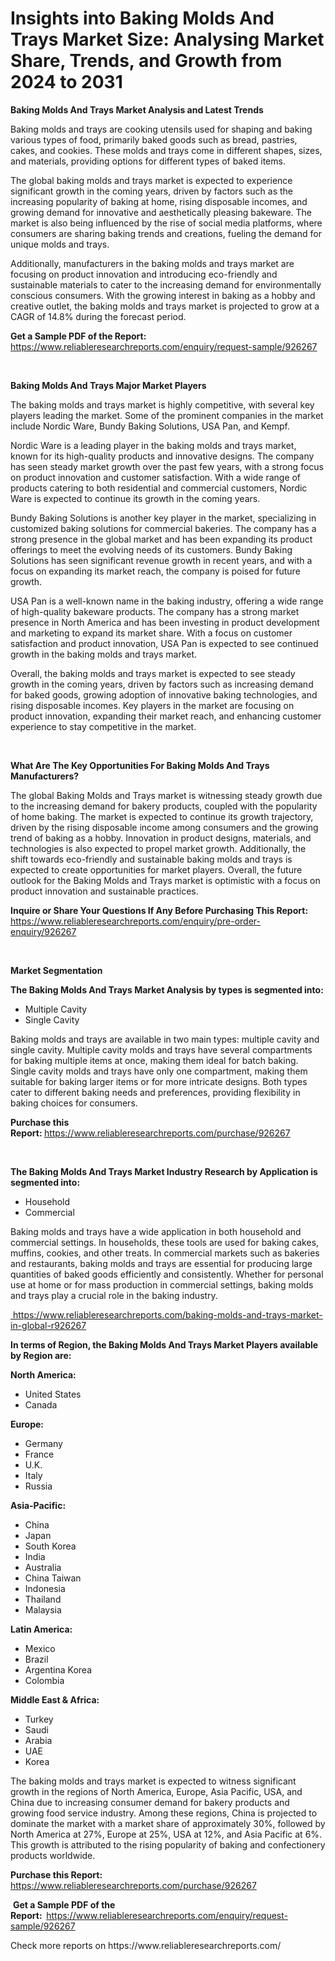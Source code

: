 <p><h1>Insights into Baking Molds And Trays Market Size: Analysing Market Share, Trends, and Growth from 2024 to 2031</h1></p><p><strong>Baking Molds And Trays Market Analysis and Latest Trends</strong></p>
<p><p>Baking molds and trays are cooking utensils used for shaping and baking various types of food, primarily baked goods such as bread, pastries, cakes, and cookies. These molds and trays come in different shapes, sizes, and materials, providing options for different types of baked items.</p><p>The global baking molds and trays market is expected to experience significant growth in the coming years, driven by factors such as the increasing popularity of baking at home, rising disposable incomes, and growing demand for innovative and aesthetically pleasing bakeware. The market is also being influenced by the rise of social media platforms, where consumers are sharing baking trends and creations, fueling the demand for unique molds and trays.</p><p>Additionally, manufacturers in the baking molds and trays market are focusing on product innovation and introducing eco-friendly and sustainable materials to cater to the increasing demand for environmentally conscious consumers. With the growing interest in baking as a hobby and creative outlet, the baking molds and trays market is projected to grow at a CAGR of 14.8% during the forecast period.</p></p>
<p><strong>Get a Sample PDF of the Report:&nbsp;</strong> <a href="https://www.reliableresearchreports.com/enquiry/request-sample/926267">https://www.reliableresearchreports.com/enquiry/request-sample/926267</a></p>
<p>&nbsp;</p>
<p><strong>Baking Molds And Trays Major Market Players</strong></p>
<p><p>The baking molds and trays market is highly competitive, with several key players leading the market. Some of the prominent companies in the market include Nordic Ware, Bundy Baking Solutions, USA Pan, and Kempf.</p><p>Nordic Ware is a leading player in the baking molds and trays market, known for its high-quality products and innovative designs. The company has seen steady market growth over the past few years, with a strong focus on product innovation and customer satisfaction. With a wide range of products catering to both residential and commercial customers, Nordic Ware is expected to continue its growth in the coming years.</p><p>Bundy Baking Solutions is another key player in the market, specializing in customized baking solutions for commercial bakeries. The company has a strong presence in the global market and has been expanding its product offerings to meet the evolving needs of its customers. Bundy Baking Solutions has seen significant revenue growth in recent years, and with a focus on expanding its market reach, the company is poised for future growth.</p><p>USA Pan is a well-known name in the baking industry, offering a wide range of high-quality bakeware products. The company has a strong market presence in North America and has been investing in product development and marketing to expand its market share. With a focus on customer satisfaction and product innovation, USA Pan is expected to see continued growth in the baking molds and trays market.</p><p>Overall, the baking molds and trays market is expected to see steady growth in the coming years, driven by factors such as increasing demand for baked goods, growing adoption of innovative baking technologies, and rising disposable incomes. Key players in the market are focusing on product innovation, expanding their market reach, and enhancing customer experience to stay competitive in the market.</p></p>
<p>&nbsp;</p>
<p><strong>What Are The Key Opportunities For Baking Molds And Trays Manufacturers?</strong></p>
<p><p>The global Baking Molds and Trays market is witnessing steady growth due to the increasing demand for bakery products, coupled with the popularity of home baking. The market is expected to continue its growth trajectory, driven by the rising disposable income among consumers and the growing trend of baking as a hobby. Innovation in product designs, materials, and technologies is also expected to propel market growth. Additionally, the shift towards eco-friendly and sustainable baking molds and trays is expected to create opportunities for market players. Overall, the future outlook for the Baking Molds and Trays market is optimistic with a focus on product innovation and sustainable practices.</p></p>
<p><strong>Inquire or Share Your Questions If Any Before Purchasing This Report:</strong> <a href="https://www.reliableresearchreports.com/enquiry/pre-order-enquiry/926267">https://www.reliableresearchreports.com/enquiry/pre-order-enquiry/926267</a></p>
<p>&nbsp;</p>
<p><strong>Market Segmentation</strong></p>
<p><strong>The Baking Molds And Trays Market Analysis by types is segmented into:</strong></p>
<p><ul><li>Multiple Cavity</li><li>Single Cavity</li></ul></p>
<p><p>Baking molds and trays are available in two main types: multiple cavity and single cavity. Multiple cavity molds and trays have several compartments for baking multiple items at once, making them ideal for batch baking. Single cavity molds and trays have only one compartment, making them suitable for baking larger items or for more intricate designs. Both types cater to different baking needs and preferences, providing flexibility in baking choices for consumers.</p></p>
<p><strong>Purchase this Report:&nbsp;</strong><a href="https://www.reliableresearchreports.com/purchase/926267">https://www.reliableresearchreports.com/purchase/926267</a></p>
<p>&nbsp;</p>
<p><strong>The Baking Molds And Trays Market Industry Research by Application is segmented into:</strong></p>
<p><ul><li>Household</li><li>Commercial</li></ul></p>
<p><p>Baking molds and trays have a wide application in both household and commercial settings. In households, these tools are used for baking cakes, muffins, cookies, and other treats. In commercial markets such as bakeries and restaurants, baking molds and trays are essential for producing large quantities of baked goods efficiently and consistently. Whether for personal use at home or for mass production in commercial settings, baking molds and trays play a crucial role in the baking industry.</p></p>
<p><a href="https://www.reliableresearchreports.com/baking-molds-and-trays-market-in-global-r926267">&nbsp;https://www.reliableresearchreports.com/baking-molds-and-trays-market-in-global-r926267</a></p>
<p><strong>In terms of Region, the Baking Molds And Trays Market Players available by Region are:</strong></p>
<p>
    <p> <strong> North America: </strong>
        <ul>
            <li>United States</li>
            <li>Canada</li>
        </ul>
        </p> 
    <p> <strong> Europe: </strong>
        <ul>
            <li>Germany</li>
            <li>France</li>
            <li>U.K.</li>
            <li>Italy</li>
            <li>Russia</li>
        </ul>
        </p> 
    <p> <strong> Asia-Pacific: </strong>
        <ul>
            <li>China</li>
            <li>Japan</li>
            <li>South Korea</li>
            <li>India</li>
            <li>Australia</li>
            <li>China Taiwan</li>
            <li>Indonesia</li>
            <li>Thailand</li>
            <li>Malaysia</li>
        </ul>
        </p> 
    <p> <strong> Latin America: </strong>
        <ul>
            <li>Mexico</li>
            <li>Brazil</li>
            <li>Argentina Korea</li>
            <li>Colombia</li>
        </ul>
        </p> 
    <p> <strong> Middle East & Africa: </strong>
        <ul>
            <li>Turkey</li>
            <li>Saudi</li>
            <li>Arabia</li>
            <li>UAE</li>
            <li>Korea</li>
        </ul>
    </p>
    </p>
<p><p>The baking molds and trays market is expected to witness significant growth in the regions of North America, Europe, Asia Pacific, USA, and China due to increasing consumer demand for bakery products and growing food service industry. Among these regions, China is projected to dominate the market with a market share of approximately 30%, followed by North America at 27%, Europe at 25%, USA at 12%, and Asia Pacific at 6%. This growth is attributed to the rising popularity of baking and confectionery products worldwide.</p></p>
<p><strong>Purchase this Report: </strong><a href="https://www.reliableresearchreports.com/purchase/926267">https://www.reliableresearchreports.com/purchase/926267</a></p>
<p>&nbsp;<strong>Get a Sample PDF of the Report:&nbsp;&nbsp;</strong><a href="https://www.reliableresearchreports.com/enquiry/request-sample/926267">https://www.reliableresearchreports.com/enquiry/request-sample/926267</a></p>
<p><strong></strong></p>
<p>Check more reports on https://www.reliableresearchreports.com/</p>